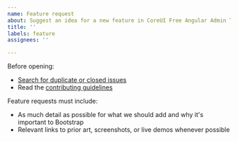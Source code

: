 ```yaml
---
name: Feature request
about: Suggest an idea for a new feature in CoreUI Free Angular Admin Template.
title: ''
labels: feature
assignees: ''

---
```


Before opening:

- [Search for duplicate or closed issues](https://github.com/coreui/principles-of-software-design-&-workshop/issues?utf8=%E2%9C%93&q=is%3Aissue)
- Read the [contributing guidelines](https://github.com/coreui/principles-of-software-design-&-workshop/blob/main/.github/CONTRIBUTING.md)

Feature requests must include:

- As much detail as possible for what we should add and why it's important to Bootstrap
- Relevant links to prior art, screenshots, or live demos whenever possible
